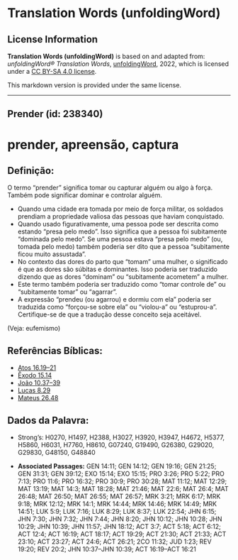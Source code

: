 # Translation Words (unfoldingWord)

## License Information

**Translation Words (unfoldingWord)** is based on and adapted from: _unfoldingWord® Translation Words_, [unfoldingWord](https://unfoldingword.org/utw), 2022, which is licensed under a [CC BY-SA 4.0 license](https://creativecommons.org/licenses/by-sa/4.0/legalcode.en).

This markdown version is provided under the same license.



--------------------------------

## Prender (id: 238340)

prender, apreensão, captura
===========================

Definição:
----------

O termo “prender” significa tomar ou capturar alguém ou algo à força. Também pode significar dominar e controlar alguém.

* Quando uma cidade era tomada por meio de força militar, os soldados prendiam a propriedade valiosa das pessoas que haviam conquistado.
* Quando usado figurativamente, uma pessoa pode ser descrita como estando “presa pelo medo”. Isso significa que a pessoa foi subitamente “dominada pelo medo”. Se uma pessoa estava “presa pelo medo” (ou, tomada pelo medo) também poderia ser dito que a pessoa “subitamente ficou muito assustada”.
* No contexto das dores do parto que “tomam” uma mulher, o significado é que as dores são súbitas e dominantes. Isso poderia ser traduzido dizendo que as dores “dominam” ou “subitamente acometem” a mulher.
* Este termo também poderia ser traduzido como “tomar controle de” ou “subitamente tomar” ou “agarrar”.
* A expressão “prendeu (ou agarrou) e dormiu com ela” poderia ser traduzida como “forçou\-se sobre ela” ou “violou\-a” ou “estuprou\-a”. Certifique\-se de que a tradução desse conceito seja aceitável.

(Veja: eufemismo)

Referências Bíblicas:
---------------------

* [Atos 16\.19–21](https://ref.ly/Acts16:19-Acts16:21)
* [Êxodo 15\.14](https://ref.ly/Exod15:14)
* [João 10\.37–39](https://ref.ly/John10:37-John10:39)
* [Lucas 8\.29](https://ref.ly/Luke8:29)
* [Mateus 26\.48](https://ref.ly/Matt26:48)

Dados da Palavra:
-----------------

* Strong’s: H0270, H1497, H2388, H3027, H3920, H3947, H4672, H5377, H5860, H6031, H7760, H8610, G07240, G19490, G26380, G29020, G29830, G48150, G48840

* **Associated Passages:** GEN 14:11; GEN 14:12; GEN 19:16; GEN 21:25; GEN 31:31; GEN 39:12; EXO 15:14; EXO 15:15; PRO 3:26; PRO 5:22; PRO 7:13; PRO 11:6; PRO 16:32; PRO 30:9; PRO 30:28; MAT 11:12; MAT 12:29; MAT 13:19; MAT 14:3; MAT 18:28; MAT 21:46; MAT 22:6; MAT 26:4; MAT 26:48; MAT 26:50; MAT 26:55; MAT 26:57; MRK 3:21; MRK 6:17; MRK 9:18; MRK 12:12; MRK 14:1; MRK 14:44; MRK 14:46; MRK 14:49; MRK 14:51; LUK 5:9; LUK 7:16; LUK 8:29; LUK 8:37; LUK 22:54; JHN 6:15; JHN 7:30; JHN 7:32; JHN 7:44; JHN 8:20; JHN 10:12; JHN 10:28; JHN 10:29; JHN 10:39; JHN 11:57; JHN 18:12; ACT 3:7; ACT 5:18; ACT 6:12; ACT 12:4; ACT 16:19; ACT 18:17; ACT 19:29; ACT 21:30; ACT 21:33; ACT 23:10; ACT 23:27; ACT 24:6; ACT 26:21; 2CO 11:32; JUD 1:23; REV 19:20; REV 20:2; JHN 10:37–JHN 10:39; ACT 16:19–ACT 16:21

